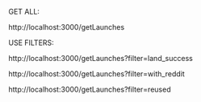 GET ALL:

http://localhost:3000/getLaunches

USE FILTERS:

http://localhost:3000/getLaunches?filter=land_success

http://localhost:3000/getLaunches?filter=with_reddit

http://localhost:3000/getLaunches?filter=reused
